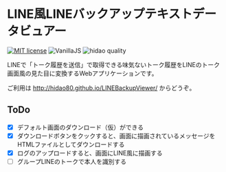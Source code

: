 # LINE風LINEバックアップテキストデータビュアー

[![MIT license](https://img.shields.io/badge/license-MIT-blue.svg?style=flat)](LICENSE.md)
![VanillaJS](https://img.shields.io/badge/VannilaJS-brightgreen.svg)
![hidao quality](https://img.shields.io/badge/hidao-quality-orange.svg)

LINEで「トーク履歴を送信」で取得できる味気ないトーク履歴をLINEのトーク画面風の見た目に変換するWebアプリケーションです。

ご利用は http://hidao80.github.io/LINEBackupViewer/ からどうぞ。

## ToDo

- [x] デフォルト画面のダウンロード（仮）ができる
- [x] ダウンロードボタンをクックすると、画面に描画されているメッセージをHTMLファイルとしてダウンロードする
- [x] ログのアップロードすると、画面にLINE風に描画する
- [ ] グループLINEのトークで本人を識別する
